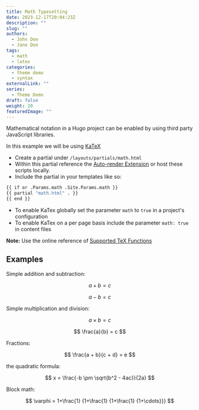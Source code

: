 ```yaml
---
title: Math Typesetting
date: 2023-12-17T20:04:23Z
description: ""
slug: ""
authors:
  - John Doe
  - Jane Doe
tags:
  - math
  - latex
categories:
  - theme demo
  - syntax
externalLink: ""
series:
  - Theme Demo
draft: false
weight: 20
featuredImage: ""
---
```


Mathematical notation in a Hugo project can be enabled by using third party JavaScript libraries.

<!--more-->

In this example we will be using [KaTeX](https://katex.org/)

- Create a partial under `/layouts/partials/math.html`
- Within this partial reference the [Auto-render Extension](https://katex.org/docs/autorender.html) or host these scripts locally.
- Include the partial in your templates like so:

```bash
{{ if or .Params.math .Site.Params.math }}
{{ partial "math.html" . }}
{{ end }}
```

- To enable KaTex globally set the parameter `math` to `true` in a project's configuration
- To enable KaTex on a per page basis include the parameter `math: true` in content files

**Note:** Use the online reference of [Supported TeX Functions](https://katex.org/docs/supported.html)

## Examples

Simple addition and subtraction:

$$
  a + b = c
$$

$$
  a - b = c
$$

Simple multiplication and division:

$$
  a \times b = c
$$

$$
  \frac{a}{b} = c
$$

Fractions:

$$
  \frac{a + b}{c + d} = e
$$

the quadratic formula:

$$
  x = \frac{-b \pm \sqrt{b^2 - 4ac}}{2a}
$$

Block math:

$$
 \varphi = 1+\frac{1} {1+\frac{1} {1+\frac{1} {1+\cdots}}}
$$
